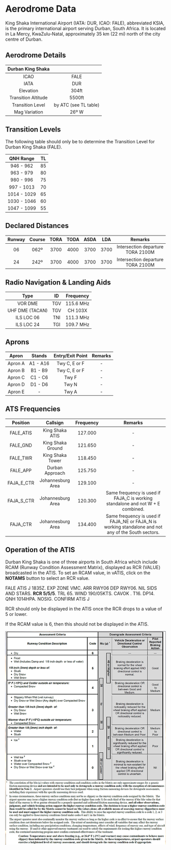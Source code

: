 # Aerodrome Data
King Shaka International Airport (IATA: DUR, ICAO: FALE), abbreviated KSIA, is the primary international airport serving Durban, South Africa. It is located in La Mercy, KwaZulu-Natal, approximately 35 km (22 mi) north of the city centre of Durban.

## Aerodrome Details

|  Durban King Shaka    |                           |
| :---------: | :----------------------------------: |
| ICAO | FALE |
| IATA | DUR |
| Elevation | 304ft |
| Transition Altitude | 5500ft |
| Transition Level | by ATC (see TL table) |
| Mag Variation | 26º W |

## Transition Levels

The following table should only be to determine the Transition Level for Durban King Shaka (FALE).

| QNH Range | TL |
| :---------: | :---------: |
| 946 - 962 | 85 |
| 963 - 979 | 80 |
| 980 - 996 | 75 |
| 997 - 1013 | 70 |
| 1014 - 1029 | 65 |
| 1030 - 1046 | 60 |
| 1047 - 1099 | 55 |

## Declared Distances

| Runway | Course | TORA | TODA | ASDA | LDA | Remarks |
| :---------: | :---------: | :---------: | :---------: | :---------: | :---------: | :---------: |
| 06    | 062º    | 3700     | 4000     | 3700     | 3700    | Intersection departure TORA 2100M |
| 24    | 242º    | 3700     | 4000     | 3700     | 3700    | Intersection departure TORA 2100M |

## Radio Navigation & Landing Aids

| Type | ID | Frequency | 
| :---------: | :---------: | :---------: |
| VOR DME | TGV | 115.6 MHz |
| UHF DME (TACAN) | TGV | CH 103X |
| ILS LOC 06 | TNI | 111.3 MHz |
| ILS LOC 24 | TGI | 109.7 MHz |

## Aprons 

| Apron | Stands | Entry/Exit Point | Remarks |
| :---------: | :---------: | :---------: | :---------: |
| Apron A | A1 - A16 | Twy C, E or F | - |
| Apron B | B1 - B9 | Twy C, E or F | - |
| Apron C | C1 - C6 | Twy F | - |
| Apron D | D1 - D6 | Twy N | - |
| Apron E | - | Twy A | - |

## ATS Frequencies


| Position    | Callsign              | Frequency | Remarks             |
| :---------: | :---------: | :---------: | :---------: |
| FALE_ATIS   | King Shaka ATIS     | 127.000   | -                   |
| FALE_GND    | King Shaka Ground       | 121.650   | -                   |
| FALE_TWR    | King Shaka Tower    | 118.450   | -                   |
| FALE_APP    | Durban Approach | 125.750   | -                   |
| FAJA_E_CTR    | Johannesburg Area     | 129.100   | - |
| FAJA_S_CTR    | Johannesburg Area     | 120.300   | Same frequency is used if FAJA_C is working standalone and not W + E combined. |
| FAJA_CTR    | Johannesburg Area     | 134.400   | Same frequency is used if FAJA_NE or FAJA_N is working standalone and not any of the South sectors.                   |

## Operation of the ATIS
Durban King Shaka is one of three airports in South Africa which include RCAM (Runway Condition Assessment Matrix), displayed as RCR (VALUE) broadcasted in the ATIS. To set an RCAM value, in vATIS, click on the **NOTAMS** button to select an RCR value.

FALE ATIS J 1835Z. EXP ZONE VMC. ARR RWY06 DEP RWY06. NIL SIDS AND STARS. **RCR 5/5/5**. TRL 65. WIND 190/05KTS. CAVOK . T16. DP14. QNH 1014HPA. NOSIG. CONFIRM ATIS J

RCR should only be displayed in the ATIS once the RCR drops to a value of 5 or lower.

If the RCAM value is 6, then this should not be displayed in the ATIS.

![alt text](rcam.png)